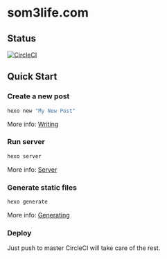 # som3life.com

## Status

[![CircleCI](https://circleci.com/gh/som3guy/som3life.com/tree/master.svg?style=svg)](https://circleci.com/gh/som3guy/som3life.com/tree/master)  

## Quick Start

### Create a new post

```bash
hexo new "My New Post"
```

More info: [Writing](https://hexo.io/docs/writing.html)

### Run server

```bash
hexo server
```

More info: [Server](https://hexo.io/docs/server.html)

### Generate static files

```bash
hexo generate
```

More info: [Generating](https://hexo.io/docs/generating.html)

### Deploy

Just push to master CircleCI will take care of the rest.
